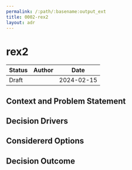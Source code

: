 ```yaml
---
permalink: /:path/:basename:output_ext
title: 0002-rex2
layout: adr
---
```


# rex2

| Status | Author | Date       |
| ------ | ------ | ---------- |
| Draft  |        | 2024-02-15 |

## Context and Problem Statement

## Decision Drivers

## Considererd Options

## Decision Outcome
